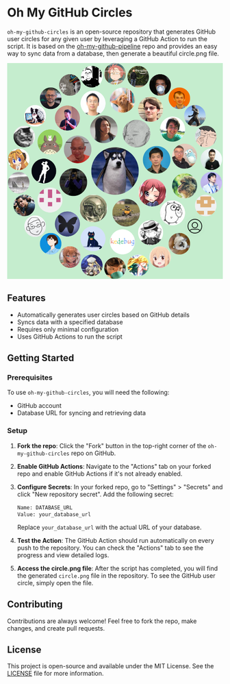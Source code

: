 # Oh My GitHub Circles

`oh-my-github-circles` is an open-source repository that generates GitHub user circles for any given user by leveraging a GitHub Action to run the script. It is based on the [oh-my-github-pipeline](https://github.com/hooopo/oh-my-github-pipeline) repo and provides an easy way to sync data from a database, then generate a beautiful circle.png file.

![](https://raw.githubusercontent.com/hooopo/oh-my-github-circles/main/circle.png)


## Features
* Automatically generates user circles based on GitHub details
* Syncs data with a specified database
* Requires only minimal configuration
* Uses GitHub Actions to run the script

## Getting Started

### Prerequisites

To use `oh-my-github-circles`, you will need the following:

* GitHub account
* Database URL for syncing and retrieving data

### Setup

1. **Fork the repo**: Click the "Fork" button in the top-right corner of the `oh-my-github-circles` repo on GitHub.
2. **Enable GitHub Actions**: Navigate to the "Actions" tab on your forked repo and enable GitHub Actions if it's not already enabled.
3. **Configure Secrets**: In your forked repo, go to "Settings" > "Secrets" and click "New repository secret". Add the following secret:

   ```
   Name: DATABASE_URL
   Value: your_database_url
   ```

   Replace `your_database_url` with the actual URL of your database.

4. **Test the Action**: The GitHub Action should run automatically on every push to the repository. You can check the "Actions" tab to see the progress and view detailed logs.

5. **Access the circle.png file**: After the script has completed, you will find the generated `circle.png` file in the repository. To see the GitHub user circle, simply open the file.

## Contributing

Contributions are always welcome! Feel free to fork the repo, make changes, and create pull requests.

## License

This project is open-source and available under the MIT License. See the [LICENSE](LICENSE) file for more information.